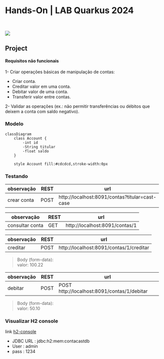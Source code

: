 # Hands-On |  LAB Quarkus 2024
<img src="https://img.shields.io/badge/by-Alejandro.Fuentes-informational?style=for-the-badge&logoColor=white&color=004767" alt="" /> <img src="https://img.shields.io/badge/for-CAST_group-informational?style=for-the-badge&logoColor=white&color=004767" alt="" />

<img src="https://img.shields.io/badge/Java_17-ED8B00?style=for-the-badge&logo=openjdk&logoColor=white" />

## Project


#### Requisitos não funcionais

1- Criar operações básicas de manipulação de contas:

* Criar conta.
* Creditar valor em uma conta.
* Debitar valor de uma conta.
* Transferir valor entre contas.

2- Validar as operações (ex.: não permitir transferências ou débitos que
deixem a conta com saldo negativo).

### Modelo

```mermaid
classDiagram
	class Account {
		-int id 
		-String titular
		-float saldo
	}
	
	style Account fill:#cdcdcd,stroke-width:0px
```

### Testando 

observação | REST | url |
-|-|-
crear conta | POST | http://localhost:8091/contas?titular=cast-case


observação | REST | url |
-|-|-
consultar conta | GET | http://localhost:8091/contas/1


observação | REST | url |
-|-|-
creditar | POST | http://localhost:8091/contas/1/creditar

> Body (form-data): <br>
> valor: 100.22

observação | REST | url |
-|-|-
debitar | POST | POST http://localhost:8091/contas/1/debitar

> Body (form-data): <br>
> valor: 50.10



### Visualizar H2 console

link [h2-console][link-h2]
* JDBC URL : jdbc:h2:mem:contacastdb
* User : admin
* pass : 1234



<!-- links and tools -->
[link-h2]:http://localhost:8091/h2-console